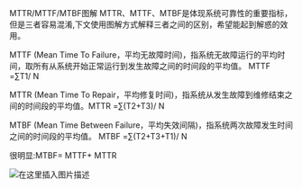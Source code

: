 MTTR/MTTF/MTBF图解
MTTR、MTTF、MTBF是体现系统可靠性的重要指标，但是三者容易混淆,下文使用图解方式解释三者之间的区别，希望能起到解惑的效用。

MTTF (Mean Time To Failure，平均无故障时间)，指系统无故障运行的平均时间，取所有从系统开始正常运行到发生故障之间的时间段的平均值。 MTTF =∑T1/ N

MTTR (Mean Time To Repair，平均修复时间)，指系统从发生故障到维修结束之间的时间段的平均值。MTTR =∑(T2+T3)/ N

MTBF (Mean Time Between Failure，平均失效间隔)，指系统两次故障发生时间之间的时间段的平均值。 MTBF =∑(T2+T3+T1)/ N

很明显:MTBF= MTTF+ MTTR

![在这里插入图片描述](https://img-blog.csdnimg.cn/20191104113807315.png?x-oss-process=image/watermark,type_ZmFuZ3poZW5naGVpdGk,shadow_10,text_aHR0cHM6Ly9ibG9nLmNzZG4ubmV0L3N0YXJzaGlubmluZzk3NQ==,size_16,color_FFFFFF,t_70)

